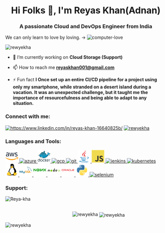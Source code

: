 <h1 align="center">Hi Folks 👋, I'm Reyas Khan(Adnan)</h1>
<h3 align="center">A passionate Cloud and DevOps Engineer from India</h3>

We can only learn to love by loving. -> ![computer-love](https://github.com/rewyekha/rewyekha/assets/119721119/25ae78c0-8ba4-4bfb-8350-9be697d38a0f)   


<p align="left"> <img src="https://komarev.com/ghpvc/?username=rewyekha&label=Profile%20views&color=0e75b6&style=flat" alt="rewyekha" /> </p>

- 🔭 I’m currently working on **Cloud Storage (Support)**

- 📫 How to reach me **reyaskhan001@gmail.com**

- ⚡ Fun fact **I Once set up an entire CI/CD pipeline for a project using only my smartphone, while stranded on a desert island during a vacation. It was an unexpected challenge, but it taught me the importance of resourcefulness and being able to adapt to any situation.**

<h3 align="left">Connect with me:</h3>
<p align="left">
<a href="https://linkedin.com/in/https://www.linkedin.com/in/reyas-khan-16640825b/" target="blank"><img align="center" src="https://raw.githubusercontent.com/rahuldkjain/github-profile-readme-generator/master/src/images/icons/Social/linked-in-alt.svg" alt="https://www.linkedin.com/in/reyas-khan-16640825b/" height="30" width="40" /></a>
<a href="https://hashnode.com/rewyekha" target="blank"><img align="center" src="https://raw.githubusercontent.com/rahuldkjain/github-profile-readme-generator/master/src/images/icons/Social/hashnode.svg" alt="rewyekha" height="30" width="40" /></a>
</p>

<h3 align="left">Languages and Tools:</h3>
<p align="left"> <a href="https://aws.amazon.com" target="_blank" rel="noreferrer"> <img src="https://raw.githubusercontent.com/devicons/devicon/master/icons/amazonwebservices/amazonwebservices-original-wordmark.svg" alt="aws" width="40" height="40"/> </a> <a href="https://azure.microsoft.com/en-in/" target="_blank" rel="noreferrer"> <img src="https://www.vectorlogo.zone/logos/microsoft_azure/microsoft_azure-icon.svg" alt="azure" width="40" height="40"/> </a> <a href="https://www.docker.com/" target="_blank" rel="noreferrer"> <img src="https://raw.githubusercontent.com/devicons/devicon/master/icons/docker/docker-original-wordmark.svg" alt="docker" width="40" height="40"/> </a> <a href="https://cloud.google.com" target="_blank" rel="noreferrer"> <img src="https://www.vectorlogo.zone/logos/google_cloud/google_cloud-icon.svg" alt="gcp" width="40" height="40"/> </a> <a href="https://git-scm.com/" target="_blank" rel="noreferrer"> <img src="https://www.vectorlogo.zone/logos/git-scm/git-scm-icon.svg" alt="git" width="40" height="40"/> </a> <a href="https://www.java.com" target="_blank" rel="noreferrer"> <img src="https://raw.githubusercontent.com/devicons/devicon/master/icons/java/java-original.svg" alt="java" width="40" height="40"/> </a> <a href="https://developer.mozilla.org/en-US/docs/Web/JavaScript" target="_blank" rel="noreferrer"> <img src="https://raw.githubusercontent.com/devicons/devicon/master/icons/javascript/javascript-original.svg" alt="javascript" width="40" height="40"/> </a> <a href="https://www.jenkins.io" target="_blank" rel="noreferrer"> <img src="https://www.vectorlogo.zone/logos/jenkins/jenkins-icon.svg" alt="jenkins" width="40" height="40"/> </a> <a href="https://kubernetes.io" target="_blank" rel="noreferrer"> <img src="https://www.vectorlogo.zone/logos/kubernetes/kubernetes-icon.svg" alt="kubernetes" width="40" height="40"/> </a> <a href="https://www.linux.org/" target="_blank" rel="noreferrer"> <img src="https://raw.githubusercontent.com/devicons/devicon/master/icons/linux/linux-original.svg" alt="linux" width="40" height="40"/> </a> <a href="https://www.mysql.com/" target="_blank" rel="noreferrer"> <img src="https://raw.githubusercontent.com/devicons/devicon/master/icons/mysql/mysql-original-wordmark.svg" alt="mysql" width="40" height="40"/> </a> <a href="https://www.nginx.com" target="_blank" rel="noreferrer"> <img src="https://raw.githubusercontent.com/devicons/devicon/master/icons/nginx/nginx-original.svg" alt="nginx" width="40" height="40"/> </a> <a href="https://nodejs.org" target="_blank" rel="noreferrer"> <img src="https://raw.githubusercontent.com/devicons/devicon/master/icons/nodejs/nodejs-original-wordmark.svg" alt="nodejs" width="40" height="40"/> </a> <a href="https://www.oracle.com/" target="_blank" rel="noreferrer"> <img src="https://raw.githubusercontent.com/devicons/devicon/master/icons/oracle/oracle-original.svg" alt="oracle" width="40" height="40"/> </a> <a href="https://www.python.org" target="_blank" rel="noreferrer"> <img src="https://raw.githubusercontent.com/devicons/devicon/master/icons/python/python-original.svg" alt="python" width="40" height="40"/> </a> <a href="https://www.selenium.dev" target="_blank" rel="noreferrer"> <img src="https://raw.githubusercontent.com/detain/svg-logos/780f25886640cef088af994181646db2f6b1a3f8/svg/selenium-logo.svg" alt="selenium" width="40" height="40"/> </a> </p>

<h3 align="left">Support:</h3>
<p><a href="https://ko-fi.com/Reya-kha"> <img align="left" src="https://cdn.ko-fi.com/cdn/kofi3.png?v=3" height="50" width="210" alt="Reya-kha" /></a></p><br><br>

<p><img align="left" src="https://github-readme-stats.vercel.app/api/top-langs?username=rewyekha&show_icons=true&locale=en&layout=compact" alt="rewyekha" /></p>

<p>&nbsp;<img align="center" src="https://github-readme-stats.vercel.app/api?username=rewyekha&show_icons=true&locale=en" alt="rewyekha" /></p>

<p><img align="center" src="https://github-readme-streak-stats.herokuapp.com/?user=rewyekha&" alt="rewyekha" /></p>

